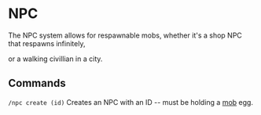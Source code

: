 # NPC

The NPC system allows for respawnable mobs, whether it's a shop NPC that respawns infinitely,

or a walking civillian in a city.

## Commands

`/npc create (id)` Creates an NPC with an ID -- must be holding a [mob](mobs) egg.